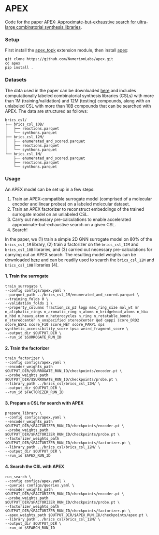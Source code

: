 # APEX
Code for the paper [APEX: Approximate-but-exhaustive search for ultra-large combinatorial synthesis libraries]().


### Setup

First install the [apex_topk](https://github.com/NumerionLabs/apex_topk) extension module, then install [apex](https://github.com/NumerionLabs/apex):

```
git clone https://github.com/NumerionLabs/apex.git
cd apex
pip install .
```

### Datasets

The data used in the paper can be downloaded [here](https://zenodo.org/records/17455955) and includes computationally labeled combinatorial synthesis libraries (CSLs) with more than 1M (training/validation) and 12M (testing) compounds, along with an unlabeled CSL with more than 10B compounds that can be searched with APEX. The data are structured as follows:
```
brics_csl/
├── brics_csl_10B/
│   ├── reactions.parquet
│   └── synthons.parquet
├── brics_csl_12M/
│   ├── enumerated_and_scored.parquet
│   ├── reactions.parquet
│   └── synthons.parquet
└── brics_csl_1M/
    ├── enumerated_and_scored.parquet
    ├── reactions.parquet
    └── synthons.parquet
```

### Usage

An APEX model can be set up in a few steps:
1. Train an APEX-compatible surrogate model (comprised of a molecular encoder and linear probes) on a labeled molecular dataset.
2. Train an APEX factorizer to reconstruct embeddings of the trained surrogate model on an unlabeled CSL.
3. Carry out necessary pre-calculations to enable accelerated approximate-but-exhaustive search on a given CSL.
4. Search!

In the paper, we (1) train a simple 2D GNN surrogate model on 80% of the `brics_csl_1M` library, (2) train a factorizer on the `brics_csl_12M` and `brics_csl_10B` libraries, and (3) carried out necessary pre-calculations for carrying out an APEX search. The resulting model weights can be downloaded [here](https://zenodo.org/uploads/17456522) and can be readily used to search the `brics_csl_12M` and `brics_csl_10B` libraries (4).

#### 1. Train the surrogate

```
train_surrogate \
--config configs/apex.yaml \
--parquet_path ../brics_csl_1M/enumerated_and_scored.parquet \
--training_folds 0 \
--validation_folds 1 \
--property_columns fraction_cs_p3 logp max_ring_size mol_wt mr n_aliphatic_rings n_aromatic_ring n_atoms n_bridgehead_atoms n_hba n_hbd n_heavy_atom n_heterocycles n_ring n_rotatable_bonds n_stereocenter n_unspecified_stereocenter qed qeppi score_DRD2 score_ESR1 score_F10 score_MET score_PARP1 sps synthetic_accessibility_score tpsa weird_fragment_score \
--output_dir $OUTPUT_DIR \
--run_id $SURROGATE_RUN_ID
```

#### 2. Train the factorizer

```
train_factorizer \
--config configs/apex.yaml \
--encoder_weights_path $OUTPUT_DIR/$SURROGATE_RUN_ID/checkpoints/encoder.pt \
--probe_weights_path $OUTPUT_DIR/$SURROGATE_RUN_ID/checkpoints/probe.pt \
--library_path ../brics_csl/brics_csl_12M/ \
--output_dir $OUTPUT_DIR \
--run_id $FACTORIZER_RUN_ID
```

#### 3. Prepare a CSL for search with APEX

```
prepare_library \
--config configs/apex.yaml \
--encoder_weights_path $OUTPUT_DIR/$FACTORIZER_RUN_ID/checkpoints/encoder.pt \
--probe_weights_path $OUTPUT_DIR/$FACTORIZER_RUN_ID/checkpoints/probe.pt \
--factorizer_weights_path $OUTPUT_DIR/$FACTORIZER_RUN_ID/checkpoints/factorizer.pt \
--library_path ../brics_csl/brics_csl_12M/ \
--output_dir $OUTPUT_DIR \
--run_id $APEX_RUN_ID
```

#### 4. Search the CSL with APEX

```
run_search \
--config configs/apex.yaml \
--queries configs/queries.yaml \
--encoder_weights_path $OUTPUT_DIR/$FACTORIZER_RUN_ID/checkpoints/encoder.pt \
--probe_weights_path $OUTPUT_DIR/$FACTORIZER_RUN_ID/checkpoints/probe.pt \
--factorizer_weights_path $OUTPUT_DIR/$FACTORIZER_RUN_ID/checkpoints/factorizer.pt \
--apex_weights_path $OUTPUT_DIR/$APEX_RUN_ID/checkpoints/apex.pt \
--library_path ../brics_csl/brics_csl_12M/ \
--output_dir $OUTPUT_DIR \
--run_id $SEARCH_RUN_ID
```
